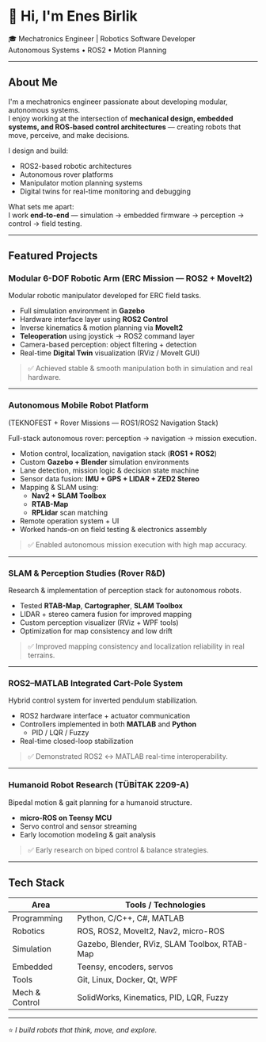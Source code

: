 # 👋 Hi, I'm Enes Birlik

🎓 Mechatronics Engineer | Robotics Software Developer  
 Autonomous Systems • ROS2 • Motion Planning  


---

##  About Me

I'm a mechatronics engineer passionate about developing modular, autonomous systems.  
I enjoy working at the intersection of **mechanical design, embedded systems, and ROS-based control architectures** — creating robots that move, perceive, and make decisions.

 I design and build:
- ROS2-based robotic architectures
- Autonomous rover platforms
- Manipulator motion planning systems
- Digital twins for real-time monitoring and debugging

 What sets me apart:  
I work **end-to-end** — simulation → embedded firmware → perception → control → field testing.

---

##  Featured Projects

###  Modular 6-DOF Robotic Arm (ERC Mission — ROS2 + MoveIt2)

Modular robotic manipulator developed for ERC field tasks.

- Full simulation environment in **Gazebo**
- Hardware interface layer using **ROS2 Control**
- Inverse kinematics & motion planning via **MoveIt2**
- **Teleoperation** using joystick → ROS2 command layer
- Camera-based perception: object filtering + detection
- Real-time **Digital Twin** visualization (RViz / MoveIt GUI)

> ✅ Achieved stable & smooth manipulation both in simulation and real hardware.

---

###  Autonomous Mobile Robot Platform  
(TEKNOFEST + Rover Missions — ROS1/ROS2 Navigation Stack)

Full-stack autonomous rover: perception → navigation → mission execution.

- Motion control, localization, navigation stack (**ROS1 + ROS2**)
- Custom **Gazebo + Blender** simulation environments
- Lane detection, mission logic & decision state machine
- Sensor data fusion: **IMU + GPS + LIDAR + ZED2 Stereo**
- Mapping & SLAM using:
  - **Nav2 + SLAM Toolbox**
  - **RTAB-Map**
  - **RPLidar** scan matching
- Remote operation system + UI
- Worked hands-on on field testing & electronics assembly

> ✅ Enabled autonomous mission execution with high map accuracy.

---

###  SLAM & Perception Studies (Rover R&D)

Research & implementation of perception stack for autonomous robots.

- Tested **RTAB-Map**, **Cartographer**, **SLAM Toolbox**
- LIDAR + stereo camera fusion for improved mapping
- Custom perception visualizer (RViz + WPF tools)
- Optimization for map consistency and low drift

> ✅ Improved mapping consistency and localization reliability in real terrains.

---

###  ROS2–MATLAB Integrated Cart-Pole System

Hybrid control system for inverted pendulum stabilization.

- ROS2 hardware interface + actuator communication
- Controllers implemented in both **MATLAB** and **Python**
  - PID / LQR / Fuzzy
- Real-time closed-loop stabilization

> ✅ Demonstrated ROS2 ↔ MATLAB real-time interoperability.

---

###  Humanoid Robot Research (TÜBİTAK 2209-A)

Bipedal motion & gait planning for a humanoid structure.

- **micro-ROS on Teensy MCU**
- Servo control and sensor streaming
- Early locomotion modeling & gait analysis

> ✅ Early research on biped control & balance strategies.

---

##  Tech Stack

| Area | Tools / Technologies |
|------|----------------------|
| Programming | Python, C/C++, C#, MATLAB |
| Robotics | ROS, ROS2, MoveIt2, Nav2, micro-ROS |
| Simulation | Gazebo, Blender, RViz, SLAM Toolbox, RTAB-Map |
| Embedded | Teensy, encoders, servos |
| Tools | Git, Linux, Docker, Qt, WPF |
| Mech & Control | SolidWorks, Kinematics, PID, LQR, Fuzzy |

---

⭐ *I build robots that think, move, and explore.*

